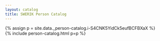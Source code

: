 ```yaml
---
layout: catalog
title: SWERIK Person Catalog
---
```

{% assign p = site.data._person-catalog.i-S4CNK5YidCk5eufBCFBXaX %}
{% include person-catalog.html p=p %}

